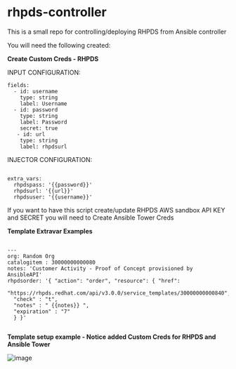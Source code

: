 # rhpds-controller
This is a small repo for controlling/deploying RHPDS from Ansible controller

You will need the following created:

<B>Create Custom Creds - RHPDS  </B>

INPUT CONFIGURATION:
<pre class="line-number language-yaml"><code>fields:
  - id: username
    type: string
    label: Username
  - id: password
    type: string
    label: Password
    secret: true
   - id: url
    type: string
    label: rhpdsurl
</code></pre>
INJECTOR CONFIGURATION:
<pre class="line-number language-yaml"><code>
extra_vars:
  rhpdspass: '{{password}}'
  rhpdsurl: '{{url}}'
  rhpdsuser: '{{username}}'
</code></pre>

If you want to have this script create/update RHPDS AWS sandbox API KEY and SECRET you will need to Create Ansible Tower Creds

<B>Template Extravar Examples  </B>
<pre class="line-number language-yaml"><code>
---
org: Random Org
catalogitem : 30000000000080
notes: 'Customer Activity - Proof of Concept provisioned by AnsibleAPI'
rhpdsorder: '{ "action": "order", "resource": { "href":
  "https://rhpds.redhat.com/api/v3.0.0/service_templates/30000000000840",
  "check" : "t",
  "notes" : " {{notes}} ",
  "expiration" : "7"
  } }'
  </code></pre>
  
  <B>Template setup example - Notice added Custom Creds for RHPDS and Ansible Tower  </B>
  
  ![image](https://user-images.githubusercontent.com/17077661/120363581-2a5ac300-c2c1-11eb-8fc2-1a5c54dab9f6.png)



